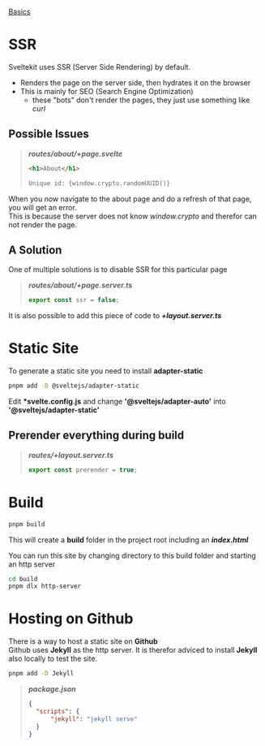 [Basics](https://youtu.be/Ti3IBf6UNSI)

# SSR

Sveltekit uses SSR (Server Side Rendering) by default.

-   Renders the page on the server side, then hydrates it on the browser
-   This is mainly for SEO (Search Engine Optimization)
    -   these "bots" don't render the pages, they just use something like _curl_

## Possible Issues

> **_routes/about/+page.svelte_**
>
> ```html
> <h1>About</h1>
>
> Unique id: {window.crypto.randomUUID()}
> ```

When you now navigate to the about page and do a refresh of that page, you will get an error.  
This is because the server does not know _window.crypto_ and therefor can not render the page.

## A Solution

One of multiple solutions is to disable SSR for this particular page

> **_routes/about/+page.server.ts_**
>
> ```typescript
> export const ssr = false;
> ```

It is also possible to add this piece of code to **_+layout.server.ts_**

# Static Site

To generate a static site you need to install **adapter-static**

```sh
pnpm add -D @sveltejs/adapter-static
```

Edit **\*svelte.config.js** and change **'@sveltejs/adapter-auto'** into **'@sveltejs/adapter-static'**

## Prerender everything during build

> **_routes/+layout.server.ts_**
>
> ```typescript
> export const prerender = true;
> ```

# Build

```sh
pnpm build
```

This will create a **build** folder in the project root including an **_index.html_**

You can run this site by changing directory to this build folder and starting an http server

```sh
cd build
pnpm dlx http-server
```

# Hosting on Github

There is a way to host a static site on **Github**  
Github uses **Jekyll** as the http server. It is therefor adviced to install **Jekyll** also locally to test the site.

```sh
pnpm add -D Jekyll
```

> **_package.json_**
>
> ```json
> {
> 	"scripts": {
> 		"jekyll": "jekyll serve"
> 	}
> }
> ```
